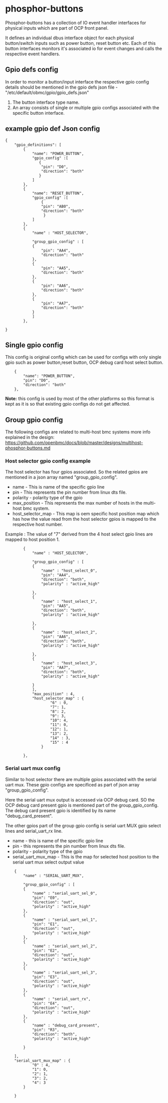 # phosphor-buttons

Phosphor-buttons has a collection of IO event handler interfaces
for physical inputs which are part of OCP front panel.

It defines an individual dbus interface object for each physical
button/switch inputs such as power button, reset button etc.
Each of this button interfaces monitors it's associated io for event changes and calls
the respective event handlers.

## Gpio defs config
In order to monitor a button/input interface the
respective gpio config details should be mentioned in the
gpio defs json file - "/etc/default/obmc/gpio/gpio_defs.json"

 1. The button interface type name.
 2. An array consists of single or multiple
    gpio configs associated with the specific button interface.

## example gpio def Json config
```
{
    "gpio_definitions": [
        {
            "name": "POWER_BUTTON",
            "gpio_config" :[
               {
                "pin": "D0",
                "direction": "both"
               }
            ]
        },
        {
            "name": "RESET_BUTTON",
            "gpio_config" :[
                {
                "pin": "AB0",
                "direction": "both"
                 }
            ]
        },
        {
            "name" : "HOST_SELECTOR",

            "group_gpio_config" : [
            {
                "pin": "AA4",
                "direction": "both"
            },
            {
                "pin": "AA5",
                "direction": "both"
            },
            {
                "pin": "AA6",
                "direction": "both"
            },
            {
                "pin": "AA7",
                "direction": "both"
            }
            ]
        },

}
```
## Single gpio config
This config is original config which can be used for configs with only single gpio
such as power button,reset button, OCP debug card host select button.
```
    {
        "name": "POWER_BUTTON",
        "pin": "D0",
        "direction": "both"
    },
```
**Note:**  this config is used by most of the other platforms so this format is kept
as it is so that existing gpio configs do not get affected.

## Group gpio config
The following configs are related to multi-host bmc systems
more info explained in the design:
https://github.com/openbmc/docs/blob/master/designs/multihost-phosphor-buttons.md

### Host selector gpio config example
The host selector has four gpios associated. So the related gpios are mentioned
in a json array named "group_gpio_config".

* name         - This is name of the specific gpio line
* pin          - This represents the pin number from linux dts file.
* polarity     - polarity type of the gpio
* max_position - This represents the max number of hosts in the multi-host
bmc system.
* host_selector_map - This map is oem specific host position map which has how the
value read from the host selector gpios is mapped to the respective host number.

Example : The value of "7" derived from the 4 host select gpio lines are mapped
to host position 1.
```
        {
            "name" : "HOST_SELECTOR",

            "group_gpio_config" : [
            {
                "name" : "host_select_0",
                "pin": "AA4",
                "direction": "both",
                "polarity" : "active_high"

            },
            {
                "name" : "host_select_1",
                "pin": "AA5",
                "direction": "both",
                "polarity" : "active_high"

            },
            {
                "name" : "host_select_2",
                "pin": "AA6",
                "direction": "both",
                "polarity" : "active_high"

            },
            {
                "name" : "host_select_3",
                "pin": "AA7",
                "direction": "both",
                "polarity" : "active_high"

            }
            ],
            "max_position" : 4,
            "host_selector_map" : {
                    "6" : 0,
                    "7": 1,
                    "8": 2,
                    "9": 3,
                    "10": 4,
                    "11": 0,
                    "12": 1,
                    "13": 2,
                    "14" : 3,
                    "15" : 4
                }

        },
```
### Serial uart mux config
Similar to host selector there are multiple gpios associated with the
serial uart mux. These gpio configs are specificed as part of json array
 "group_gpio_config".

Here the serial uart mux output is accessed via OCP debug card. SO the OCP
debug card present gpio is mentioned part of the group_gpio_config. The debug
card present gpio is identified by its name "debug_card_present".

The other gpios part of the group gpio config is serial uart MUX gpio select lines
and serial_uart_rx line.

* name - this is name of the specific gpio line
* pin -  this represents the pin number from linux dts file.
* polarity - polarity type of the gpio
* serial_uart_mux_map - This is the map for selected host position to the serial
uart mux select output value
```
    {
        "name" : "SERIAL_UART_MUX",

        "group_gpio_config" : [
        {
            "name" : "serial_uart_sel_0",
            "pin": "E0",
            "direction": "out",
            "polarity" : "active_high"
        },
        {
            "name" : "serial_uart_sel_1",
            "pin": "E1",
            "direction": "out",
            "polarity" : "active_high"
        },
        {
            "name" : "serial_uart_sel_2",
            "pin": "E2",
            "direction": "out",
            "polarity" : "active_high"
        },
        {
            "name" : "serial_uart_sel_3",
            "pin": "E3",
            "direction": "out",
            "polarity" : "active_high"
        },
        {
            "name" : "serial_uart_rx",
            "pin": "E4",
            "direction": "out",
            "polarity" : "active_high"
        },
        {
            "name" : "debug_card_present",
            "pin": "R3",
            "direction": "both",
            "polarity" : "active_high"

        }

    ],
    "serial_uart_mux_map" : {
            "0" : 4,
            "1": 0,
            "2": 1,
            "3": 2,
            "4": 3
        }

    }
```